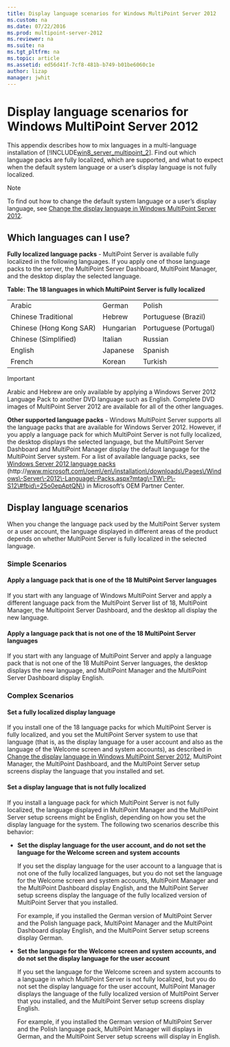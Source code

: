 ```yaml
---
title: Display language scenarios for Windows MultiPoint Server 2012
ms.custom: na
ms.date: 07/22/2016
ms.prod: multipoint-server-2012
ms.reviewer: na
ms.suite: na
ms.tgt_pltfrm: na
ms.topic: article
ms.assetid: ed56d41f-7cf8-481b-b749-b01be6060c1e
author: lizap
manager: jwhit
---
```

# Display language scenarios for Windows MultiPoint Server 2012
This appendix describes how to mix languages in a multi\-language installation of [!INCLUDE[win8_server_multipoint_2](../../../compute/remote-desktop-services/multipoint-1/includes/win8_server_multipoint_2_md.md)]. Find out which language packs are fully localized, which are supported, and what to expect when the default system language or a user’s display language is not fully localized.  
  
> [!NOTE]  
> To find out how to change the default system language or a user’s display language, see [Change the display language in Windows MultiPoint Server 2012](../../../compute/remote-desktop-services/multipoint-1/Change-the-display-language-in-Windows-MultiPoint-Server-2012.md).  
  
## Which languages can I use?  
**Fully localized language packs** \- MultiPoint Server is available fully localized in the following languages. If you apply one of those language packs to the server, the MultiPoint Server Dashboard, MultiPoint Manager, and the desktop display the selected language.  
  
**Table: The 18 languages in which MultiPoint Server is fully localized**  
  
||||  
|-|-|-|  
|Arabic|German|Polish|  
|Chinese Traditional|Hebrew|Portuguese \(Brazil\)|  
|Chinese \(Hong Kong SAR\)|Hungarian|Portuguese \(Portugal\)|  
|Chinese \(Simplified\)|Italian|Russian|  
|English|Japanese|Spanish|  
|French|Korean|Turkish|  
  
> [!IMPORTANT]  
> Arabic and Hebrew are only available by applying a Windows Server 2012 Language Pack to another DVD language such as English. Complete DVD images of MultiPoint Server 2012 are available for all of the other languages.  
  
**Other supported language packs** \- Windows MultiPoint Server supports all the language packs that are available for Windows Server 2012. However, if you apply a language pack for which MultiPoint Server is not fully localized, the desktop displays the selected language, but the MultiPoint Server Dashboard and MultiPoint Manager display the default language for the MultiPoint Server system. For a list of available language packs, see [Windows Server 2012 language packs](http://www.microsoft.com/oem/en/installation/downloads/Pages/Windows-Server-2012-Language-Packs.aspx?mtag=TW-P-S12#fbid=25o0epAptQN) \(http:\/\/www.microsoft.com\/oem\/en\/installation\/downloads\/Pages\/Windows\-Server\-2012\-Language\-Packs.aspx?mtag\=TW\-P\-S12\#fbid\=25o0epAptQN\) in Microsoft’s OEM Partner Center.  
  
## Display language scenarios  
When you change the language pack used by the MultiPoint Server system or a user account, the language displayed in different areas of the product depends on whether MultiPoint Server is fully localized in the selected language.  
  
### Simple Scenarios  
  
#### Apply a language pack that is one of the 18 MultiPoint Server languages  
If you start with any language of Windows MultiPoint Server and apply a different language pack from the MultiPoint Server list of 18, MultiPoint Manager, the Multipoint Server Dashboard, and the desktop all display the new language.  
  
#### Apply a language pack that is not one of the 18 MultiPoint Server languages  
If you start with any language of MultiPoint Server and apply a language pack that is not one of the 18 MultiPoint Server languages, the desktop displays the new language, and MultiPoint Manager and the MultiPoint Server Dashboard display English.  
  
### Complex Scenarios  
  
#### Set a fully localized display language  
If you install one of the 18 language packs for which MultiPoint Server is fully localized, and you set the MultiPoint Server system to use that language \(that is, as the display language for a user account and also as the language of the Welcome screen and system accounts\), as described in [Change the display language in Windows MultiPoint Server 2012](../../../compute/remote-desktop-services/multipoint-1/Change-the-display-language-in-Windows-MultiPoint-Server-2012.md), MultiPoint Manager, the MultiPoint Dashboard, and the MultiPoint Server setup screens display the language that you installed and set.  
  
#### Set a display language that is not fully localized  
If you install a language pack for which MultiPoint Server is not fully localized, the language displayed in MultiPoint Manager and the MultiPoint Server setup screens might be English, depending on how you set the display language for the system. The following two scenarios describe this behavior:  
  
-   **Set the display language for the user account, and do not set the language for the Welcome screen and system accounts**  
  
    If you set the display language for the user account to a language that is not one of the fully localized languages, but you do not set the language for the Welcome screen and system accounts, MultiPoint Manager and the MultiPoint Dashboard display English, and the MultiPoint Server setup screens display the language of the fully localized version of MultiPoint Server that you installed.  
  
    For example, if you installed the German version of MultiPoint Server and the Polish language pack, MultiPoint Manager and the MultiPoint Dashboard display English, and the MultiPoint Server setup screens display German.  
  
-   **Set the language for the Welcome screen and system accounts, and do not set the display language for the user account**  
  
    If you set the language for the Welcome screen and system accounts to a language in which MultiPoint Server is not fully localized, but you do not set the display language for the user account, MultiPoint Manager displays the language of the fully localized version of MultiPoint Server that you installed, and the MultiPoint Server setup screens display English.  
  
    For example, if you installed the German version of MultiPoint Server and the Polish language pack, MultiPoint Manager will displays in German, and the MultiPoint Server setup screens will display in English.  
  
